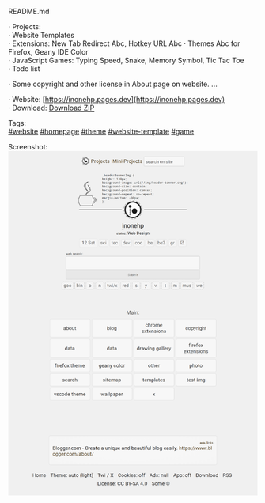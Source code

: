 README.md

· Projects:  
· Website Templates  
· Extensions: New Tab Redirect Abc, Hotkey URL Abc 
· Themes Abc for Firefox, Geany IDE Color  
· JavaScript Games: Typing Speed, Snake, Memory Symbol, Tic Tac Toe  
· Todo list  
  
· Some copyright and other license in About page on website.
...  


· Website: [https://inonehp.pages.dev](https://inonehp.pages.dev)  
· Download: [Download ZIP](https://github.com/inonehp/inonehp.pages.dev/archive/refs/heads/main.zip)  

Tags:  
[#website](https://github.com/topics/website?s=updated)
[#homepage](https://github.com/topics/homepage?s=updated)
[#theme](https://github.com/topics/theme?s=updated)
[#website-template](https://github.com/topics/website-template?s=updated)
[#game](https://github.com/topics/game?s=updated)

  
Screenshot:  
![screenshot](/img/screenshot.png)  
 
